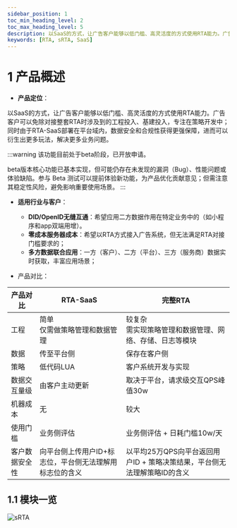 ```yaml
---
sidebar_position: 1
toc_min_heading_level: 2
toc_max_heading_level: 5
description: 以SaaS的方式，让广告客户能够以低门槛、高灵活度的方式使用RTA能力。广告客户可以免除对接整套RTA时涉及到的工程投入、基建投入，专注在策略开发中；同时由于RTA-SaaS部署在平台域内，数据安全和合规性获得更强保障，进而可以衍生出更多玩法，解决更多业务问题。
keywords: [RTA, sRTA, SaaS]
---
```


# 1 产品概述
+ **产品定位**：

以SaaS的方式，让广告客户能够以低门槛、高灵活度的方式使用RTA能力。广告客户可以免除对接整套RTA时涉及到的工程投入、基建投入，专注在策略开发中；同时由于RTA-SaaS部署在平台域内，数据安全和合规性获得更强保障，进而可以衍生出更多玩法，解决更多业务问题。

:::warning
该功能目前处于beta阶段，已开放申请。

beta版本核心功能已基本实现，但可能仍存在未发现的漏洞（Bug）、性能问题或体验缺陷。参与 Beta 测试可以提前体验新功能，为产品优化贡献意见；但需注意其稳定性风险，避免影响重要使用场景。
:::

+ **适用行业与客户**：

  + **DID/OpenID无缝互通**：希望应用二方数据作用在特定业务中的（如小程序和app双端用增）。
  + **零成本服务器成本**：希望以RTA方式接入广告系统，但无法满足RTA对接门槛要求的；
  + **多方数据联合应用**：一方（客户）、二方（平台）、三方（服务商）数据实时获取，丰富应用场景；

* 产品对比：

| 产品对比 | RTA-SaaS | 完整RTA |
| --- | --- | --- |
| 工程 | 简单 <br /> 仅需做策略管理和数据管理 | 较复杂 <br /> 需实现策略管理和数据管理、网络、存储、日志等模块 |
| 数据 | 传至平台侧 | 保存在客户侧 |
| 策略 | 低代码LUA | 客户系统开发与实现 |
| 数据交互量级 | 由客户主动更新 | 取决于平台，请求级交互QPS峰值30w |
| 机器成本 | 无 | 较大 |
| 使用门槛 | 业务侧评估 | 业务侧评估 + 日耗门槛10w/天 |
| 客户数据安全性 | 向平台侧上传用户ID+标志位，平台侧无法理解用标志位的含义 | 以平均25万QPS向平台返回用户ID + 策略决策结果，平台侧无法理解策略ID的含义 |

## 1.1 模块一览
![sRTA](/img/srta.png)


